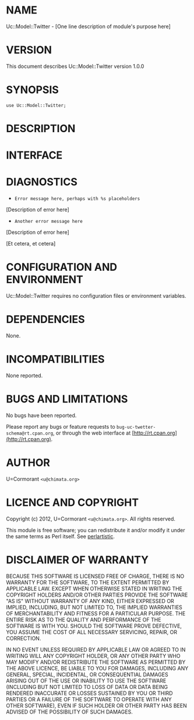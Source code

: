 # NAME

Uc::Model::Twitter - \[One line description of module's purpose here\]



# VERSION

This document describes Uc::Model::Twitter version 1.0.0



# SYNOPSIS

    use Uc::Model::Twitter;

    

# DESCRIPTION



# INTERFACE 



# DIAGNOSTICS

- `Error message here, perhaps with %s placeholders`

\[Description of error here\]

- `Another error message here`

\[Description of error here\]

\[Et cetera, et cetera\]



# CONFIGURATION AND ENVIRONMENT

Uc::Model::Twitter requires no configuration files or environment variables.



# DEPENDENCIES

None.



# INCOMPATIBILITIES

None reported.



# BUGS AND LIMITATIONS

No bugs have been reported.

Please report any bugs or feature requests to
`bug-uc-twetter-schema@rt.cpan.org`, or through the web interface at
[http://rt.cpan.org](http://rt.cpan.org).



# AUTHOR

U=Cormorant  `<u@chimata.org>`



# LICENCE AND COPYRIGHT

Copyright (c) 2012, U=Cormorant `<u@chimata.org>`. All rights reserved.

This module is free software; you can redistribute it and/or
modify it under the same terms as Perl itself. See [perlartistic](http://search.cpan.org/perldoc?perlartistic).



# DISCLAIMER OF WARRANTY

BECAUSE THIS SOFTWARE IS LICENSED FREE OF CHARGE, THERE IS NO WARRANTY
FOR THE SOFTWARE, TO THE EXTENT PERMITTED BY APPLICABLE LAW. EXCEPT WHEN
OTHERWISE STATED IN WRITING THE COPYRIGHT HOLDERS AND/OR OTHER PARTIES
PROVIDE THE SOFTWARE "AS IS" WITHOUT WARRANTY OF ANY KIND, EITHER
EXPRESSED OR IMPLIED, INCLUDING, BUT NOT LIMITED TO, THE IMPLIED
WARRANTIES OF MERCHANTABILITY AND FITNESS FOR A PARTICULAR PURPOSE. THE
ENTIRE RISK AS TO THE QUALITY AND PERFORMANCE OF THE SOFTWARE IS WITH
YOU. SHOULD THE SOFTWARE PROVE DEFECTIVE, YOU ASSUME THE COST OF ALL
NECESSARY SERVICING, REPAIR, OR CORRECTION.

IN NO EVENT UNLESS REQUIRED BY APPLICABLE LAW OR AGREED TO IN WRITING
WILL ANY COPYRIGHT HOLDER, OR ANY OTHER PARTY WHO MAY MODIFY AND/OR
REDISTRIBUTE THE SOFTWARE AS PERMITTED BY THE ABOVE LICENCE, BE
LIABLE TO YOU FOR DAMAGES, INCLUDING ANY GENERAL, SPECIAL, INCIDENTAL,
OR CONSEQUENTIAL DAMAGES ARISING OUT OF THE USE OR INABILITY TO USE
THE SOFTWARE (INCLUDING BUT NOT LIMITED TO LOSS OF DATA OR DATA BEING
RENDERED INACCURATE OR LOSSES SUSTAINED BY YOU OR THIRD PARTIES OR A
FAILURE OF THE SOFTWARE TO OPERATE WITH ANY OTHER SOFTWARE), EVEN IF
SUCH HOLDER OR OTHER PARTY HAS BEEN ADVISED OF THE POSSIBILITY OF
SUCH DAMAGES.
